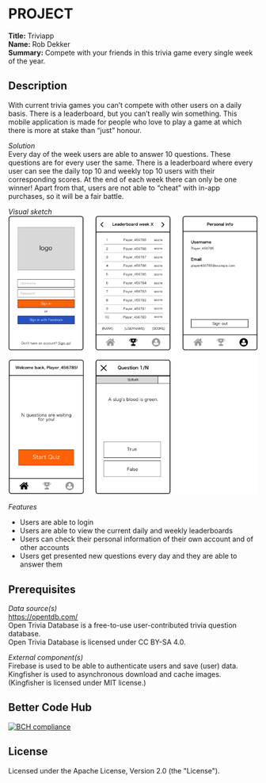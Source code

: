 # PROJECT

**Title:** Triviapp  
**Name:** Rob Dekker  
**Summary:** Compete with your friends in this trivia game every single week of the year.  


## Description
With current trivia games you can’t compete with other users on a daily basis. There is a leaderboard, but you can’t really win something. This mobile application is made for people who love to play a game at which there is more at stake than “just” honour.

*Solution*  
Every day of the week users are able to answer 10 questions. These questions are for every user the same. There is a leaderboard where every user can see the daily top 10 and weekly top 10 users with their corresponding scores. At the end of each week there can only be one winner! Apart from that, users are not able to “cheat” with in-app purchases, so it will be a fair battle.


*Visual sketch*  
![alt text](https://github.com/robdekker/triviapp/blob/master/doc/Project%20sketch.png)

*Features*  
* Users are able to login
* Users are able to view the current daily and weekly leaderboards
* Users can check their personal information of their own account and of other accounts
* Users get presented new questions every day and they are able to answer them


## Prerequisites

*Data source(s)*  
https://opentdb.com/   
Open Trivia Database is a free-to-use user-contributed trivia question database.  
Open Trivia Database is licensed under CC BY-SA 4.0.  

*External component(s)*  
Firebase is used to be able to authenticate users and save (user) data.  
Kingfisher is used to asynchronous download and cache images. (Kingfisher is licensed under MIT license.)

## Better Code Hub
[![BCH compliance](https://bettercodehub.com/edge/badge/robdekker/triviapp?branch=master)](https://bettercodehub.com/)

## License
Licensed under the Apache License, Version 2.0 (the "License").
